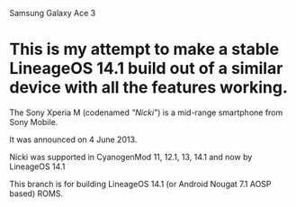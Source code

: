 Samsung Galaxy Ace 3 

This is my attempt to make a stable LineageOS 14.1 build out of a similar device with all the features working.
=============

The Sony Xperia M (codenamed _"Nicki"_) is a mid-range smartphone from Sony Mobile.

It was announced on 4 June 2013.

Nicki was supported in CyanogenMod 11, 12.1, 13, 14.1 and now by LineageOS 14.1

This branch is for building LineageOS 14.1 (or Android Nougat 7.1 AOSP based) ROMS.
